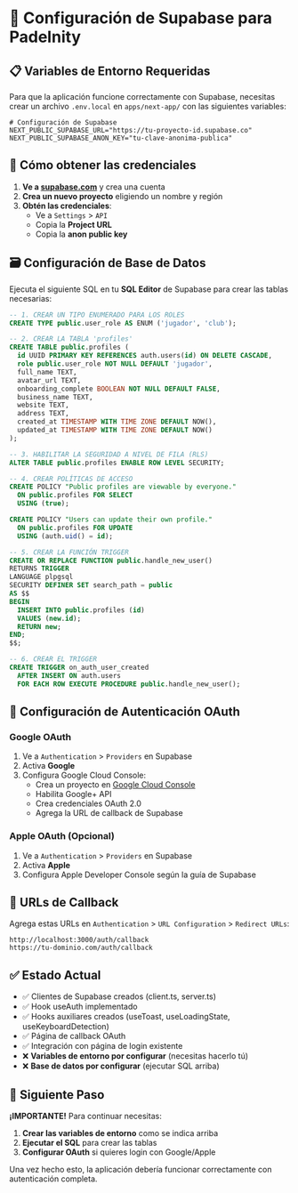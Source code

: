 # 🚀 Configuración de Supabase para Padelnity

## 📋 Variables de Entorno Requeridas

Para que la aplicación funcione correctamente con Supabase, necesitas crear un archivo `.env.local` en `apps/next-app/` con las siguientes variables:

```env
# Configuración de Supabase
NEXT_PUBLIC_SUPABASE_URL="https://tu-proyecto-id.supabase.co"
NEXT_PUBLIC_SUPABASE_ANON_KEY="tu-clave-anonima-publica"
```

## 🔧 Cómo obtener las credenciales

1. **Ve a [supabase.com](https://supabase.com)** y crea una cuenta
2. **Crea un nuevo proyecto** eligiendo un nombre y región
3. **Obtén las credenciales**:
   - Ve a `Settings` > `API`
   - Copia la **Project URL** 
   - Copia la **anon public key**

## 🗃️ Configuración de Base de Datos

Ejecuta el siguiente SQL en tu **SQL Editor** de Supabase para crear las tablas necesarias:

```sql
-- 1. CREAR UN TIPO ENUMERADO PARA LOS ROLES
CREATE TYPE public.user_role AS ENUM ('jugador', 'club');

-- 2. CREAR LA TABLA 'profiles'
CREATE TABLE public.profiles (
  id UUID PRIMARY KEY REFERENCES auth.users(id) ON DELETE CASCADE,
  role public.user_role NOT NULL DEFAULT 'jugador',
  full_name TEXT,
  avatar_url TEXT,
  onboarding_complete BOOLEAN NOT NULL DEFAULT FALSE,
  business_name TEXT,
  website TEXT,
  address TEXT,
  created_at TIMESTAMP WITH TIME ZONE DEFAULT NOW(),
  updated_at TIMESTAMP WITH TIME ZONE DEFAULT NOW()
);

-- 3. HABILITAR LA SEGURIDAD A NIVEL DE FILA (RLS)
ALTER TABLE public.profiles ENABLE ROW LEVEL SECURITY;

-- 4. CREAR POLÍTICAS DE ACCESO
CREATE POLICY "Public profiles are viewable by everyone."
  ON public.profiles FOR SELECT
  USING (true);

CREATE POLICY "Users can update their own profile."
  ON public.profiles FOR UPDATE
  USING (auth.uid() = id);

-- 5. CREAR LA FUNCIÓN TRIGGER
CREATE OR REPLACE FUNCTION public.handle_new_user()
RETURNS TRIGGER
LANGUAGE plpgsql
SECURITY DEFINER SET search_path = public
AS $$
BEGIN
  INSERT INTO public.profiles (id)
  VALUES (new.id);
  RETURN new;
END;
$$;

-- 6. CREAR EL TRIGGER
CREATE TRIGGER on_auth_user_created
  AFTER INSERT ON auth.users
  FOR EACH ROW EXECUTE PROCEDURE public.handle_new_user();
```

## 🔑 Configuración de Autenticación OAuth

### Google OAuth
1. Ve a `Authentication` > `Providers` en Supabase
2. Activa **Google**
3. Configura Google Cloud Console:
   - Crea un proyecto en [Google Cloud Console](https://console.cloud.google.com)
   - Habilita Google+ API
   - Crea credenciales OAuth 2.0
   - Agrega la URL de callback de Supabase

### Apple OAuth (Opcional)
1. Ve a `Authentication` > `Providers` en Supabase
2. Activa **Apple**
3. Configura Apple Developer Console según la guía de Supabase

## 📱 URLs de Callback

Agrega estas URLs en `Authentication` > `URL Configuration` > `Redirect URLs`:

```
http://localhost:3000/auth/callback
https://tu-dominio.com/auth/callback
```

## ✅ Estado Actual

- ✅ Clientes de Supabase creados (client.ts, server.ts)
- ✅ Hook useAuth implementado
- ✅ Hooks auxiliares creados (useToast, useLoadingState, useKeyboardDetection)
- ✅ Página de callback OAuth
- ✅ Integración con página de login existente
- ❌ **Variables de entorno por configurar** (necesitas hacerlo tú)
- ❌ **Base de datos por configurar** (ejecutar SQL arriba)

## 🚨 Siguiente Paso

**¡IMPORTANTE!** Para continuar necesitas:

1. **Crear las variables de entorno** como se indica arriba
2. **Ejecutar el SQL** para crear las tablas
3. **Configurar OAuth** si quieres login con Google/Apple

Una vez hecho esto, la aplicación debería funcionar correctamente con autenticación completa. 